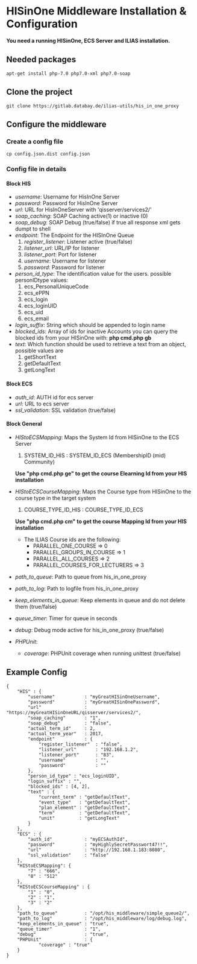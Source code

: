# HISinOne Middleware Installation & Configuration

**You need a running HISinOne, ECS Server and ILIAS installation.**

## Needed packages
    apt-get install php-7.0 php7.0-xml php7.0-soap

## Clone the project 
    git clone https://gitlab.databay.de/ilias-utils/his_in_one_proxy

## Configure the middleware
### Create a config file
    cp config.json.dist config.json
### Config file in details
#### Block HIS
* _username_: Username for HisInOne Server
* _password_: Password for HisInOne Server
* _url_: URL for HisInOneServer with 'qisserver/services2/'
* _soap_caching_: SOAP Caching active(1) or inactive (0)
* _soap_debug_: SOAP Debug (true/false) if true all response xml gets dumpt to shell
* _endpoint_: The Endpoint for the HISInOne Queue
  1. _register_listener_: Listener active (true/false)
  2. _listener_url_: URL/IP for listener
  3. _listener_port_: Port for listener
  4. _username_: Username for listener
  5. _password_: Password for listener
* _person_id_type_:  The identification value for the users. possible personIDtype values:
  1. ecs_PersonalUniqueCode
  2. ecs_ePPN
  3. ecs_login
  4. ecs_loginUID
  5. ecs_uid
  6. ecs_email
* _login_suffix_: String which should be appended to login name
* _blocked_ids_: Array of ids for inactive Accounts you can query the blocked ids from your HISinOne with: 
    **php cmd.php gb**
* _text_: Which function should be used to retrieve a text from an object, possible values are
  1. getShortText 
  2. getDefaultText 
  3. getLongText
#### Block ECS 
* _auth_id_: AUTH id for ecs server
* _url_: URL to ecs server
* _ssl_validation_: SSL validation (true/false)
#### Block General
* _HIStoECSMapping_: Maps the System Id from HISinOne to the ECS Server
  1. SYSTEM_ID_HIS : SYSTEM_ID_ECS (MembershipID (mid) Community)
    
   **Use "php cmd.php ge" to get the course Elearning Id from your HIS installation**

* _HIStoECSCourseMapping_: Maps the Course type from HISinOne to the course type in the target system 
  1. COURSE_TYPE_ID_HIS : COURSE_TYPE_ID_ECS

   **Use "php cmd.php cm" to get the course Mapping Id from your HIS installation**

    * The ILIAS Course ids are the following:
      * PARALLEL_ONE_COURSE => 0
      * PARALLEL_GROUPS_IN_COURSE => 1
      * PARALLEL_ALL_COURSES => 2
      * PARALLEL_COURSES_FOR_LECTURERS => 3

* _path_to_queue_: Path to queue from his_in_one_proxy
* _path_to_log_: Path to logfile from his_in_one_proxy
* _keep_elements_in_queue_: Keep elements in queue and do not delete them (true/false)
* _queue_timer_: Timer for queue in seconds
* _debug_: Debug mode active for his_in_one_proxy (true/false)
* _PHPUnit_:   
  * _coverage_: PHPUnit coverage when running unittest (true/false)

## Example Config

    {
    	"HIS" : {
    		"username"           : "myGreatHISinOneUsername",
    		"password"           : "myGreatHISinOnePassword",
    		"url"                : "https://myGreatHISinOneURL/qisserver/services2/",
    		"soap_caching"       : "1",
    		"soap_debug"         : "false",
    		"actual_term_id"     : 2,
    		"actual_term_year"   : 2017,
    		"endpoint"           : {
    			"register_listener"  : "false",
    			"listener_url"       : "192.168.1.2",
    			"listener_port"      : "83",
    			"username"           : "",
    			"password"           : ""
    		},
    		"person_id_type" : "ecs_loginUID",
    		"login_suffix" : "",
    		"blocked_ids" : [4, 2],
    		"text" : {
    			"current_term" : "getDefaultText",
    			"event_type"   : "getDefaultText",
    			"plan_element" : "getDefaultText",
    			"term"         : "getDefaultText",
    			"unit"         : "getLongText"
    		}
    	},
    	"ECS" : {
    		"auth_id"            : "myECSAuthId",
    		"password"           : "myHighlySecretPasswort47!!",
    		"url"                : "http://192.168.1.183:8080",
    		"ssl_validation"     : "false"
    	},
    	"HIStoECSMapping": {
    		"7" : "666",
    		"8" : "512"
    	},
    	"HIStoECSCourseMapping" : {
    		"1" : "0",
    		"2" : "1",
    		"3" : "2"
    	},
    	"path_to_queue"          : "/opt/his_middleware/simple_queue2/",
    	"path_to_log"            : "/opt/his_middleware/log/debug.log",
    	"keep_elements_in_queue" : "true",
    	"queue_timer"            : "1",
    	"debug"                  : "true",
    	"PHPUnit"                : {
    			"coverage" : "true"
    	}
    }
